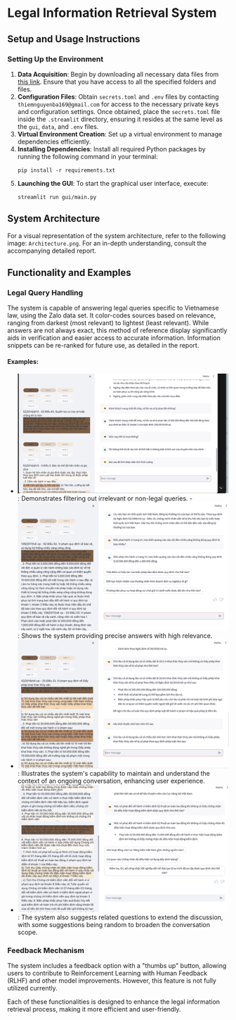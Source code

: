 # Legal Information Retrieval System

## Setup and Usage Instructions

### Setting Up the Environment
1. **Data Acquisition**: Begin by downloading all necessary data files from [this link](https://drive.google.com/drive/folders/1J0GdSm2bY7GM-MCUQtPnceLrRhtGlrTt?usp=sharing). Ensure that you have access to all the specified folders and files.
2. **Configuration Files**: Obtain `secrets.toml` and `.env` files by contacting `thiemnguyenba169@gmail.com` for access to the necessary private keys and configuration settings. Once obtained, place the `secrets.toml` file inside the `.streamlit` directory, ensuring it resides at the same level as the `gui`, `data`, and `.env` files.
3. **Virtual Environment Creation**: Set up a virtual environment to manage dependencies efficiently.
4. **Installing Dependencies**: Install all required Python packages by running the following command in your terminal:
   ```
   pip install -r requirements.txt
   ```
5. **Launching the GUI**: To start the graphical user interface, execute:
   ```
   streamlit run gui/main.py
   ```

## System Architecture
For a visual representation of the system architecture, refer to the following image: `Architecture.png`. For an in-depth understanding, consult the accompanying detailed report.

## Functionality and Examples

### Legal Query Handling
The system is capable of answering legal queries specific to Vietnamese law, using the Zalo data set. It color-codes sources based on relevance, ranging from darkest (most relevant) to lightest (least relevant). While answers are not always exact, this method of reference display significantly aids in verification and easier access to accurate information. Information snippets can be re-ranked for future use, as detailed in the report.

#### Examples:
- ![Example 1](Example1.png): Demonstrates filtering out irrelevant or non-legal queries.
-![Example 2](Example2.png): Shows the system providing precise answers with high relevance.
- ![Example 3](Example3.png): Illustrates the system's capability to maintain and understand the context of an ongoing conversation, enhancing user experience.
- ![Example 4](Example4.png): The system also suggests related questions to extend the discussion, with some suggestions being random to broaden the conversation scope.

### Feedback Mechanism
The system includes a feedback option with a "thumbs up" button, allowing users to contribute to Reinforcement Learning with Human Feedback (RLHF) and other model improvements. However, this feature is not fully utilized currently.

Each of these functionalities is designed to enhance the legal information retrieval process, making it more efficient and user-friendly.